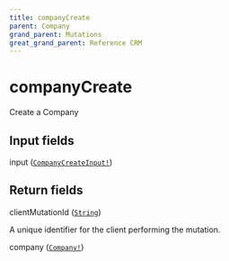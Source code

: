 ```yaml
---
title: companyCreate
parent: Company
grand_parent: Mutations
great_grand_parent: Reference CRM
---
```


# companyCreate

Create a Company

## Input fields

<div class="field-entry ">
  <span id="input" class="field-name anchored">input (<code><a href="/docs/reference_crm/input_object/company/company_create_input">CompanyCreateInput!</a></code>)</span>

  <div class="description-wrapper">

  </div>
</div>

## Return fields

<div class="field-entry ">
  <span id="client_mutation_id" class="field-name anchored">clientMutationId (<code><a href="/docs/reference_crm/scalar/string">String</a></code>)</span>

  <div class="description-wrapper">
   <p>A unique identifier for the client performing the mutation.</p>

  </div>
</div>

<div class="field-entry ">
  <span id="company" class="field-name anchored">company (<code><a href="/docs/reference_crm/object/company">Company!</a></code>)</span>

  <div class="description-wrapper">

  </div>
</div>


